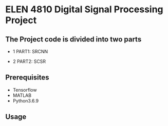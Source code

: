 # ELEN 4810 Digital Signal Processing Project

## The Project code is divided into two parts

* 1 PART1: SRCNN 

* 2 PART2: SCSR 

## Prerequisites
* Tensorflow
* MATLAB
* Python3.6.9

## Usage

